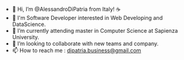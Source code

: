 - 👋 Hi, I’m @AlessandroDiPatria from Italy! ☕
- 👀 I'm Software Developer interested in Web Developing and DataScience.
- 🌱 I’m currently attending master in Computer Science at Sapienza University.
- 💞️ I’m looking to collaborate with new teams and company.
- 📫 How to reach me : dipatria.business@gmail.com

<!---
AlessandroDiPatria/AlessandroDiPatria is a ✨ special ✨ repository because its `README.md` (this file) appears on your GitHub profile.
You can click the Preview link to take a look at your changes --->
